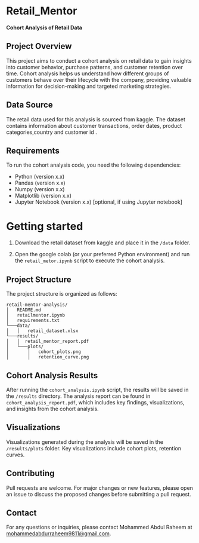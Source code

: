 # Retail_Mentor
**Cohort Analysis of Retail Data**

## Project Overview

This project aims to conduct a cohort analysis on retail data to gain insights into customer behavior, purchase patterns, and customer retention over time. Cohort analysis helps us understand how different groups of customers behave over their lifecycle with the company, providing valuable information for decision-making and targeted marketing strategies.

## Data Source

The retail data used for this analysis is sourced from kaggle. The dataset contains information about customer transactions, order dates, product categories,country and customer id .

## Requirements

To run the cohort analysis code, you need the following dependencies:

- Python (version x.x)
- Pandas (version x.x)
- Numpy (version x.x)
- Matplotlib (version x.x)
- Jupyter Notebook (version x.x) [optional, if using Jupyter notebook]
# Getting started
1. Download the retail dataset from kaggle and place it in the `/data` folder.

2. Open the google colab (or your preferred Python environment) and run the `retail_metor.ipynb` script to execute the cohort analysis.

## Project Structure

The project structure is organized as follows:

```
retail-mentor-analysis/
│   README.md
│   retailmentor.ipynb
│   requirements.txt
└───data/
│   │   retail_dataset.xlsx
└───results/
│   │  retail_mentor_report.pdf
│   └───plots/
│       │   cohort_plots.png
│       │   retention_curve.png
```

## Cohort Analysis Results

After running the `cohort_analysis.ipynb` script, the results will be saved in the `/results` directory. The analysis report can be found in `cohort_analysis_report.pdf`, which includes key findings, visualizations, and insights from the cohort analysis.

## Visualizations

Visualizations generated during the analysis will be saved in the `/results/plots` folder. Key visualizations include cohort plots, retention curves.

## Contributing

Pull requests are welcome. For major changes or new features, please open an issue to discuss the proposed changes before submitting a pull request.

## Contact

For any questions or inquiries, please contact Mohammed Abdul Raheem at mohammedabdurraheem9811@gmail.com.
